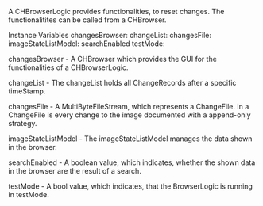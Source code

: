 A CHBrowserLogic provides functionalities, to reset changes. The functionalitites can be called from a CHBrowser.

Instance Variables
	changesBrowser:			<CHBrowser>
	changeList:					<CHChangeListModel>
	changesFile:				<MultiByteFileStream>
	imageStateListModel:		<CHImageStateListModel>
	searchEnabled				<Boolean>
	testMode:					<Boolean>

changesBrowser
	- A CHBrowser which provides the GUI for the functionalities of a CHBrowserLogic.

changeList
	- The changeList holds all ChangeRecords after a specific timeStamp.

changesFile
	- A MultiByteFileStream, which represents a ChangeFile. In a ChangeFile is every change to the image documented with a append-only strategy.

imageStateListModel
	- The imageStateListModel manages the data shown in the browser.

searchEnabled
	- A boolean value, which indicates, whether the shown data in the browser are the result of a search.

testMode
	- A bool value, which indicates, that the BrowserLogic is running in testMode.
